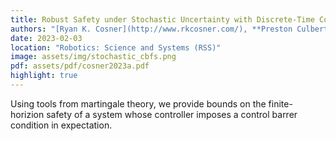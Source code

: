 ```yaml
---
title: Robust Safety under Stochastic Uncertainty with Discrete-Time Control Barrier Functions
authors: "[Ryan K. Cosner](http://www.rkcosner.com/), **Preston Culbertson**, [Andrew J. Taylor](https://www.cms.caltech.edu/people/ajtaylor), and [Aaron D. Ames](http://ames.caltech.edu/)"
date: 2023-02-03
location: "Robotics: Science and Systems (RSS)"
image: assets/img/stochastic_cbfs.png
pdf: assets/pdf/cosner2023a.pdf
highlight: true
---
```

Using tools from martingale theory, we provide bounds on the finite-horizion safety of a system whose controller imposes a control barrer condition in expectation.

